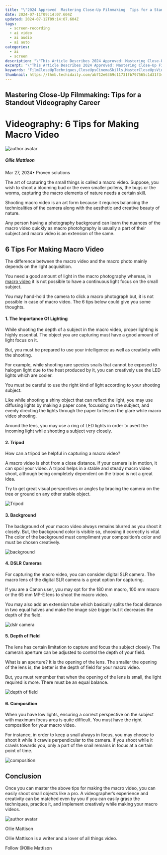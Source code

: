 ```yaml
---
title: "\"2024 Approved  Mastering Close-Up Filmmaking  Tips for a Standout Videography Career\""
date: 2024-07-11T09:14:07.604Z
updated: 2024-07-12T09:14:07.604Z
tags: 
  - screen-recording
  - ai video
  - ai audio
  - ai auto
categories: 
  - ai
  - screen
description: "\"This Article Describes 2024 Approved: Mastering Close-Up Filmmaking: Tips for a Standout Videography Career\""
excerpt: "\"This Article Describes 2024 Approved: Mastering Close-Up Filmmaking: Tips for a Standout Videography Career\""
keywords: "FilmCloseUpTechniques,CloseUpsCinemaSkills,MasterCloseUpsVid,UpmarketFilmCloseup,VideographerCloseups,CinematicCloseShotArt,FilmmakerCloseUpTips"
thumbnail: https://thmb.techidaily.com/ab712e6369c11731fb797565c1d31f34a50ed98f4e3e4e20f2e0bcfb8f432b00.jpg
---
```


## Mastering Close-Up Filmmaking: Tips for a Standout Videography Career

# Videography: 6 Tips for Making Macro Video

![author avatar](https://images.wondershare.com/filmora/article-images/ollie-mattison.jpg)

##### Ollie Mattison

 Mar 27, 2024• Proven solutions

The art of capturing the small things is called a macro video. Suppose, you wish to shoot a blooming bud or the even smaller pollens, the bugs or the worms, capturing the macro elements of nature needs a certain skill.

Shooting macro video is an art form because it requires balancing the technicalities of the camera along with the aesthetic and creative beauty of nature.

Any person having a photography background can learn the nuances of the macro video quickly as macro photohgraphy is usually a part of their subject and macro video is an extension of the same.

## 6 Tips For Making Macro Video

The difference between the macro video and the macro photo mainly depends on the light acquisition.

You need a good amount of light in the macro photography whereas, in [macro video](http://www.uwphotographyguide.com/3-tips-underwater-macro-video) it is not possible to have a continuous light focus on the small subject.

You may hand-hold the camera to click a macro photograph but, it is not possible in case of macro video. The 6 tips below could give you some thoughts.

#### 1\. The Importance Of Lighting

While shooting the depth of a subject in the macro video, proper lighting is highly essential. The object you are capturing must have a good amount of light focus on it.

But, you must be prepared to use your intelligence as well as creativity with the shooting.

For example, while shooting rare species snails that cannot be exposed to halogen light due to the heat produced by it, you can creatively use the LED lights which are cooler.

You must be careful to use the right kind of light according to your shooting subject.

Like while shooting a shiny object that can reflect the light, you may use diffusing lights by making a paper cone, focussing on the subject, and evenly directing the lights through the paper to lessen the glare while macro video shooting.

Around the lens, you may use a ring of LED lights in order to avert the incoming light while shooting a subject very closely.

#### 2\. Tripod

How can a tripod be helpful in capturing a macro video?

A macro video is shot from a close distance. If your camera is in motion, it can spoil your video. A tripod helps in a stable and steady macro video shoot, although being completely dependent on the tripod is not a great idea.

Try to get great visual perspectives or angles by bracing the camera on the tree or ground on any other stable object.

![Tripod](https://images.wondershare.com/filmora/article-images/oconnor-ultimate-1030d-fluid-head-30l-cf-tripod.jpg)

#### 3\. Background

The background of your macro video always remains blurred as you shoot it closely. But, the background color is visible so, choosing it correctly is vital. The color of the background must compliment your composition’s color and must be chosen creatively.

![background](https://images.wondershare.com/filmora/article-images/separate-the-foreground-from-background.jpg)

#### 4\. DSLR Cameras

For capturing the macro video, you can consider digital SLR camera. The macro lens of the digital SLR camera is a great option for capturing.

If you are a Canon user, you may opt for the 180 mm macro, 100 mm macro or the 65 mm MP-E lens to shoot the macro video.

You may also add an extension tube which basically splits the focal distance in two equal halves and make the image size bigger but it decreases the depth of the field.

![dslr camera](https://images.wondershare.com/filmora/article-images/dslr-camera-full-rig.jpg)

#### 5\. Depth of Field

The lens has certain limitation to capture and focus the subject closely. The camera’s aperture can be adjusted to control the depth of your field.

What is an aperture? It is the opening of the lens. The smaller the opening of the lens is, the better is the depth of field for your macro video.

But, you must remember that when the opening of the lens is small, the light required is more. There must be an equal balance.

![depth of field](https://images.wondershare.com/filmora/article-images/depth-of-field.JPG)

#### 6\. Composition

When you have low lights, ensuring a correct perspective on the subject with maximum focus area is quite difficult. You must have the right composition for your macro video.

For instance, in order to keep a snail always in focus, you may choose to shoot it while it crawls perpendicular to the camera. If you shoot while it crawls towards you, only a part of the snail remains in focus at a certain point of time.

![composition](https://images.wondershare.com/filmora/article-images/composition.JPG)

## Conclusion

Once you can master the above tips for making the macro video, you can easily shoot small objects like a pro. A videographer’s experience and creativity can be matched even by you if you can easily grasp the techniques, practice it, and implement creatively while making your macro videos.

![author avatar](https://images.wondershare.com/filmora/article-images/ollie-mattison.jpg)

Ollie Mattison

Ollie Mattison is a writer and a lover of all things video.

Follow @Ollie Mattison


<ins class="adsbygoogle"
     style="display:block"
     data-ad-format="autorelaxed"
     data-ad-client="ca-pub-7571918770474297"
     data-ad-slot="1223367746"></ins>



<ins class="adsbygoogle"
     style="display:block"
     data-ad-client="ca-pub-7571918770474297"
     data-ad-slot="8358498916"
     data-ad-format="auto"
     data-full-width-responsive="true"></ins>





